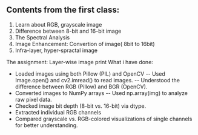 ## Contents from the first class:
1. Learn about RGB, grayscale image
2. Difference between 8-bit and 16-bit image
3. The Spectral Analysis
4. Image Enhancement: Convertion of image( 8bit to 16bit)
5. Infra-layer, hyper-spractal image


The assignment: Layer-wise image print
What i have done:
- Loaded images using both Pillow (PIL) and OpenCV
  -- Used Image.open() and cv2.imread() to read images.
  -- Understood the difference between RGB (Pillow) and BGR (OpenCV).
- Converted images to NumPy arrays
  -- Used np.array(img) to analyze raw pixel data.
- Checked image bit depth (8-bit vs. 16-bit) via dtype.
- Extracted individual RGB channels
- Compared grayscale vs. RGB-colored visualizations of single channels for better understanding.
